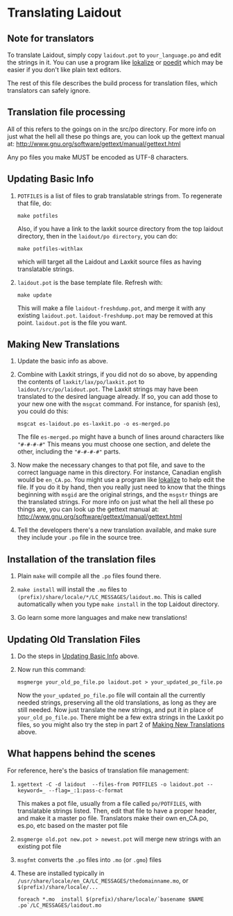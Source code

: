 Translating Laidout
===================


## Note for translators

To translate Laidout, simply copy `laidout.pot` to `your_language.po` and
edit the strings in it. You can use a program like
[lokalize](https://userbase.kde.org/Lokalize) or [poedit](https://poedit.net/)
which may be easier if you don't like plain text editors.

The rest of this file describes the build process for translation files,
which translators can safely ignore.


## Translation file processing

All of this refers to the goings on in the src/po directory.
For more info on just what the hell
all these po things are, you can look up the gettext manual at:
  http://www.gnu.org/software/gettext/manual/gettext.html
 
Any po files you make MUST be encoded as UTF-8 characters.



<a name="updating-basic-info"/>

## Updating Basic Info

1. `POTFILES` is a list of files to grab translatable strings from.
   To regenerate that file, do:

       make potfiles

   Also, if you have a link to the laxkit source directory from the top laidout
   directory, then in the `laidout/po directory`, you can do:

       make potfiles-withlax

   which will target all the Laidout and Laxkit source files as having translatable strings.


2. `laidout.pot` is the base template file. Refresh with:

       make update

   This will make a file `laidout-freshdump.pot`, and merge it with any existing `laidout.pot`.
   `laidout-freshdump.pot` may be removed at this point. `laidout.pot` is the file you want.



<a name="making-new"/>

## Making New Translations

1. Update the basic info as above.

2. Combine with Laxkit strings, if you did not do so above, by appending the contents of
   `laxkit/lax/po/laxkit.pot` to `laidout/src/po/laidout.pot`.
   The Laxkit strings may have been translated to the desired
   language already. If so, you can add those to your new one with the `msgcat` command.
   For instance, for spanish (es), you could do this:

       msgcat es-laidout.po es-laxkit.po -o es-merged.po

   The file `es-merged.po` might have a bunch of lines around characters like `"#-#-#-#"`
   This means you must choose one section, and delete the other, including 
   the `"#-#-#-#"` parts.


3. Now make the necessary changes to that pot file, and save to the correct language
   name in this directory. For instance, Canadian english would be `en_CA.po`. You might
   use a program like [lokalize](https://userbase.kde.org/Lokalize) 
   to help edit the file. If you do it by hand, then you really
   just need to know that the things beginning with `msgid` are the original strings,
   and the `msgstr` things are the translated strings. For more info on just what the hell
   all these po things are, you can look up the gettext manual at:
   http://www.gnu.org/software/gettext/manual/gettext.html

4. Tell the developers there's a new translation available, and make sure they include 
   your `.po` file in the source tree.



Installation of the translation files 
-------------------------------------

1. Plain `make` will compile all the `.po` files found there.

2. `make install` will install the `.mo` files to `(prefix)/share/locale/*/LC_MESSAGES/laidout.mo`.
   This is called automatically when you type `make install` in the top Laidout directory.

3. Go learn some more languages and make new translations!


Updating Old Translation Files
------------------------------

1. Do the steps in [Updating Basic Info](#updating-basic-info) above.

2. Now run this command:

       msgmerge your_old_po_file.po laidout.pot > your_updated_po_file.po

   Now the `your_updated_po_file.po` file will contain all the currently needed strings, 
   preserving all the old translations, as long as they are still needed. Now just translate
   the new strings, and put it in place of `your_old_po_file.po`.
   There might be a few extra strings in the Laxkit po files, so you might also try the step
   in part 2 of [Making New Translations](#making-new) above.




What happens behind the scenes
------------------------------

For reference, here's the basics of translation file management:

1. `xgettext -C -d laidout  --files-from POTFILES -o laidout.pot --keyword=_ --flag=_:1:pass-c-format`

   This makes a pot file, usually from a file called `po/POTFILES`, with translatable strings listed.
   Then, edit that file to have a proper header, and make it a master po file.
   Translators make their own en_CA.po, es.po, etc based on the master pot file

2. `msgmerge old.pot new.pot > newest.pot` will merge new strings with an existing pot file

3. `msgfmt` converts the `.po` files into `.mo` (or `.gmo`) files

4. These are installed typically in `/usr/share/locale/en_CA/LC_MESSAGES/thedomainname.mo`,
   or `$(prefix)/share/locale/...`

       foreach *.mo  install $(prefix)/share/locale/`basename $NAME .po`/LC_MESSAGES/laidout.mo

